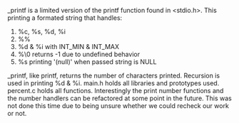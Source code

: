 _printf is a limited version of the printf function found in <stdio.h>.
This printing a formated string that handles:
1. %c, %s, %d, %i
2. %%
3. %d & %i with INT_MIN & INT_MAX
4. %\0 returns -1 due to undefined behavior
5. %s printing '(null)' when passed string is NULL

_printf, like printf, returns the number of characters printed.
Recursion is used in printing %d & %i.
main.h holds all libraries and prototypes used.
percent.c holds all functions.
Interestingly the print number functions and the number handlers can be refactored at some point in the future. This was not done this time due to being unsure whether we could recheck our work or not.